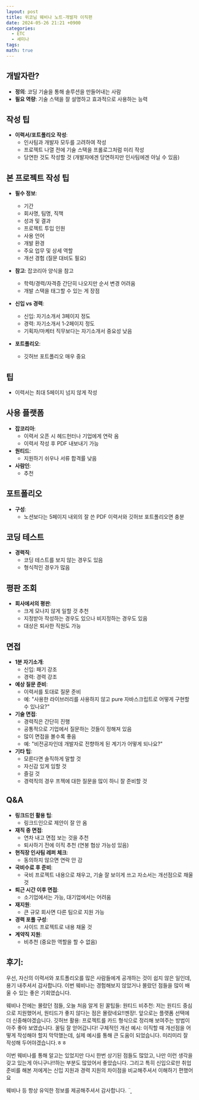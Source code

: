 ```yaml
---
layout: post
title: 위코님 웨비나 노트-개발자 이직편
date: 2024-05-26 21:21 +0900
categories:
  - ETC
  - 세미나
tags: 
math: true
---
```

## 개발자란?

- **정의**: 코딩 기술을 통해 솔루션을 만들어내는 사람
- **필요 역량**: 기술 스택을 잘 설명하고 효과적으로 사용하는 능력

## 작성 팁

- **이력서/포트폴리오 작성**:
    - 인사팀과 개발자 모두를 고려하여 작성
    - 프로젝트 나열 전에 기술 스택을 프롤로그처럼 미리 작성
    - 당연한 것도 작성할 것 (개발자에겐 당연하지만 인사팀에겐 아닐 수 있음)

## 본 프로젝트 작성 팁

- **필수 정보**:
    
    - 기간
    - 회사명, 팀명, 직책
    - 성과 및 결과
    - 프로젝트 투입 인원
    - 사용 언어
    - 개발 환경
    - 주요 업무 및 상세 역할
    - 개선 경험 (질문 대비도 필요)
- **참고**: 잡코리아 양식을 참고
    
    - 학력/경력/자격증 간단히 나오지만 순서 변경 어려움
    - 개발 스택을 태그할 수 있는 게 장점
- **신입 vs 경력**:
    
    - 신입: 자기소개서 3페이지 정도
    - 경력: 자기소개서 1-2페이지 정도
    - 기획자/마케터 직무보다는 자기소개서 중요성 낮음
- **포트폴리오**:
    
    - 깃허브 포트폴리오 매우 중요

## 팁

- 이력서는 최대 5페이지 넘지 않게 작성

## 사용 플랫폼

- **잡코리아**:
    - 이력서 오픈 시 헤드헌터나 기업에게 연락 옴
    - 이력서 작성 후 PDF 내보내기 가능
- **원티드**:
    - 지원하기 쉬우나 서류 합격률 낮음
- **사람인**:
    - 추천

## 포트폴리오

- **구성**:
    - 노션보다는 5페이지 내외의 잘 쓴 PDF 이력서와 깃허브 포트폴리오면 충분

## 코딩 테스트

- **경력직**:
    - 코딩 테스트를 보지 않는 경우도 있음
    - 형식적인 경우가 많음

## 평판 조회

- **회사에서의 평판**:
    - 크게 모나지 않게 일할 것 추천
    - 지정받아 작성하는 경우도 있으나 비지정하는 경우도 있음
    - 대상은 퇴사한 직원도 가능

## 면접

- **1분 자기소개**:
    - 신입: 패기 강조
    - 경력: 경력 강조
- **예상 질문 준비**:
    - 이력서를 토대로 질문 준비
    - 예: "사용한 라이브러리를 사용하지 않고 pure 자바스크립트로 어떻게 구현할 수 있나요?"
- **기술 면접**:
    - 경력직은 간단히 진행
    - 공통적으로 기업에서 질문하는 것들이 정해져 있음
    - 많이 면접을 볼수록 좋음
    - 예: "비전공자인데 개발자로 전향하게 된 계기가 어떻게 되나요?"
- **기타 팁**:
    - 모른다면 솔직하게 말할 것
    - 자신감 있게 임할 것
    - 즐길 것
    - 경력직의 경우 프젝에 대한 질문을 많이 하니 잘 준비할 것

## Q&A

- **링크드인 활용 팁**:
    - 링크드인으로 제안이 잘 안 옴
- **재직 중 면접**:
    - 연차 내고 면접 보는 것을 추천
    - 퇴사하기 전에 이직 추천 (연봉 협상 가능성 있음)
- **현직장 인사팀 레퍼 체크**:
    - 동의하지 않으면 연락 안 감
- **국비수료 후 준비**:
    - 국비 프로젝트 내용으로 채우고, 기술 잘 보이게 쓰고 자소서는 개선점으로 채울 것
- **퇴근 시간 이후 면접**:
    - 소기업에서는 가능, 대기업에서는 어려움
- **재지원**:
    - 큰 규모 회사면 다른 팀으로 지원 가능
- **경력 포폴 구성**:
    - 사이드 프로젝트로 내용 채울 것
- **계약직 지원**:
    - 비추천 (중요한 역할을 할 수 없음)



## 후기:

우선, 자신의 이력서와 포트폴리오를 많은 사람들에게 공개하는 것이 쉽지 않은 일인데, 용기 내주셔서 감사합니다. 이번 웨비나는 경험해보지 않았거나 몰랐던 점들을 많이 배울 수 있는 좋은 기회였습니다.

웨비나 전에는 몰랐던 점들, 오늘 처음 알게 된 꿀팁들:
원티드 비추천: 저는 원티드 중심으로 지원했어서, 원티드가 좋지 않다는 점은 몰랐네요!!젠장!. 앞으로는 플랫폼 선택에 더 신중해야겠습니다.
깃허브 활용: 프로젝트를 카드 형식으로 정리해 보여주는 방법이 아주 좋아 보였습니다. 꿀팀 잘 얻어갑니다!
구체적인 개선 예시: 이직할 때 개선점을 어떻게 작성해야 할지 막막했는데, 실제 예시를 통해 큰 도움이 되었습니다. 미리미리 잘 작성해 두어야겠습니다.ㅎㅎ


이번 웨비나를 통해 알고는 있었지만 다시 한번 상기된 점들도 많았고, 나만 이런 생각을 갖고 있는게 아니구나!!하는 부분도 많았어서 좋았습니다. 그리고 특히 신입으로만 취업 준비를 해본 저에게는 신입 지원과 경력 지원의 차이점을 비교해주셔서 이해하기 편했어요

웨비나 등 항상 유익한 정보를 제공해주셔서 감사합니다. ¨̮